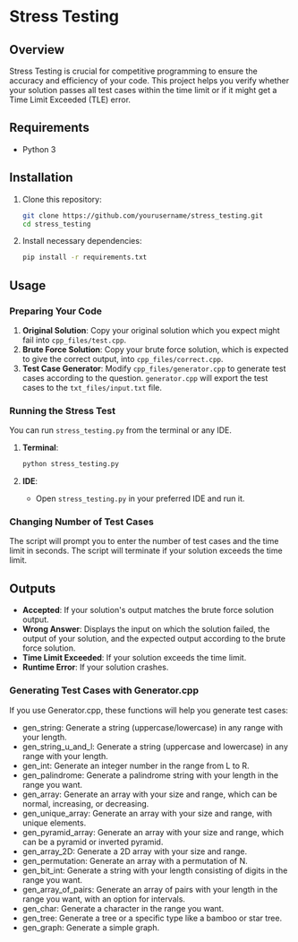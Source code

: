 # Stress Testing

## Overview

Stress Testing is crucial for competitive programming to ensure the accuracy and efficiency of your code. This project helps you verify whether your solution passes all test cases within the time limit or if it might get a Time Limit Exceeded (TLE) error.

## Requirements

- Python 3

## Installation

1. Clone this repository:

    ```bash
    git clone https://github.com/yourusername/stress_testing.git
    cd stress_testing
    ```

2. Install necessary dependencies:

    ```bash
    pip install -r requirements.txt
    ```

## Usage

### Preparing Your Code

1. **Original Solution**: Copy your original solution which you expect might fail into `cpp_files/test.cpp`.
2. **Brute Force Solution**: Copy your brute force solution, which is expected to give the correct output, into `cpp_files/correct.cpp`.
3. **Test Case Generator**: Modify `cpp_files/generator.cpp` to generate test cases according to the question. `generator.cpp` will export the test cases to the `txt_files/input.txt` file.

### Running the Stress Test

You can run `stress_testing.py` from the terminal or any IDE.

1. **Terminal**:

    ```bash
    python stress_testing.py
    ```

2. **IDE**:
    - Open `stress_testing.py` in your preferred IDE and run it.

### Changing Number of Test Cases

The script will prompt you to enter the number of test cases and the time limit in seconds. The script will terminate if your solution exceeds the time limit.

## Outputs

- **Accepted**: If your solution's output matches the brute force solution output.
- **Wrong Answer**: Displays the input on which the solution failed, the output of your solution, and the expected output according to the brute force solution.
- **Time Limit Exceeded**: If your solution exceeds the time limit.
- **Runtime Error**: If your solution crashes.

### Generating Test Cases with Generator.cpp

If you use Generator.cpp, these functions will help you generate test cases:

- gen_string: Generate a string (uppercase/lowercase) in any range with your length.
- gen_string_u_and_l: Generate a string (uppercase and lowercase) in any range with your length.
- gen_int: Generate an integer number in the range from L to R.
- gen_palindrome: Generate a palindrome string with your length in the range you want.
- gen_array: Generate an array with your size and range, which can be normal, increasing, or decreasing.
- gen_unique_array: Generate an array with your size and range, with unique elements.
- gen_pyramid_array: Generate an array with your size and range, which can be a pyramid or inverted pyramid.
- gen_array_2D: Generate a 2D array with your size and range.
- gen_permutation: Generate an array with a permutation of N.
- gen_bit_int: Generate a string with your length consisting of digits in the range you want.
- gen_array_of_pairs: Generate an array of pairs with your length in the range you want, with an option for intervals.
- gen_char: Generate a character in the range you want.
- gen_tree: Generate a tree or a specific type like a bamboo or star tree.
- gen_graph: Generate a simple graph.
